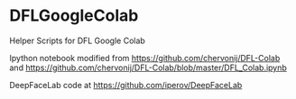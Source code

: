 # DFLGoogleColab
Helper Scripts for DFL Google Colab

Ipython notebook modified from 
https://github.com/chervonij/DFL-Colab 
and https://github.com/chervonij/DFL-Colab/blob/master/DFL_Colab.ipynb

DeepFaceLab code at https://github.com/iperov/DeepFaceLab
